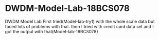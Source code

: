 # DWDM-Model-Lab-18BCS078
DWDM Model Lab
First tried(Model-lab-try1) with the whole scale data but faced lots of problems with that.
then I tried with credit card data set and I got the output with that(Model-lab-18BCS078)
